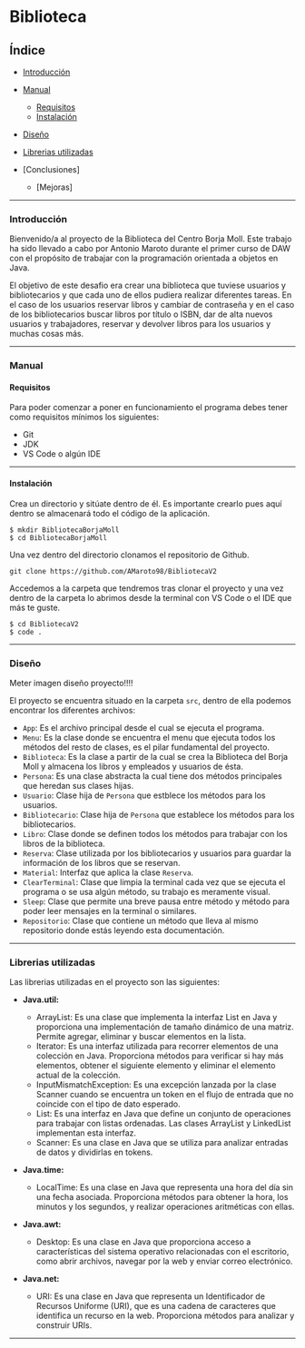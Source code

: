 # Biblioteca

## Índice

- [Introducción](#introducción)

- [Manual](#manual)
    - [Requisitos](#requisitos)
    - [Instalación](#instalación)

- [Diseño](#diseño)
- [Librerias utilizadas](#librerias-utilizadas)
- [Conclusiones]
    - [Mejoras]


---

### Introducción

Bienvenido/a al proyecto de la Biblioteca del Centro Borja Moll. Este trabajo ha sido llevado a cabo por Antonio Maroto durante el primer curso de DAW con el propósito de trabajar con la programación orientada a objetos en Java.

El objetivo de este desafio era crear una biblioteca que tuviese usuarios y bibliotecarios y que cada uno de ellos pudiera realizar diferentes tareas. En el caso de los usuarios reservar libros y cambiar de contraseña y en el caso de los bibliotecarios buscar libros por título o ISBN, dar de alta nuevos usuarios y trabajadores, reservar y devolver libros para los usuarios y muchas cosas más.

---

### Manual

#### Requisitos

Para poder comenzar a poner en funcionamiento el programa debes tener como requisitos mínimos los siguientes:

- Git
- JDK
- VS Code o algún IDE

---

#### Instalación

Crea un directorio y sitúate dentro de él. Es importante crearlo pues aquí dentro se almacenará todo el código de la aplicación.
~~~
$ mkdir BibliotecaBorjaMoll
$ cd BibliotecaBorjaMoll
~~~

Una vez dentro del directorio clonamos el repositorio de Github.
~~~
git clone https://github.com/AMaroto98/BibliotecaV2
~~~

Accedemos a la carpeta que tendremos tras clonar el proyecto y una vez dentro de la carpeta lo abrimos desde la terminal con VS Code o el IDE que más te guste.
~~~
$ cd BibliotecaV2
$ code .
~~~

---

### Diseño

Meter imagen diseño proyecto!!!!

El proyecto se encuentra situado en la carpeta `src`, dentro de ella podemos encontrar los diferentes archivos:

- `App`: Es el archivo principal desde el cual se ejecuta el programa.
- `Menu`: Es la clase donde se encuentra el menu que ejecuta todos los métodos del resto de clases, es el pilar fundamental del proyecto.
- `Biblioteca`: Es la clase a partir de la cual se crea la Biblioteca del Borja Moll y almacena los libros y empleados y usuarios de ésta.
- `Persona`: Es una clase abstracta la cual tiene dos métodos principales que heredan sus clases hijas.
- `Usuario`: Clase hija de `Persona` que estblece los métodos para los usuarios.
- `Bibliotecario`: Clase hija de `Persona` que establece los métodos para los bibliotecarios.
- `Libro`: Clase donde se definen todos los métodos para trabajar con los libros de la biblioteca.
- `Reserva`: Clase utilizada por los bibliotecarios y usuarios para guardar la información de los libros que se reservan.
- `Material`: Interfaz que aplica la clase `Reserva`.
- `ClearTerminal`: Clase que limpia la terminal cada vez que se ejecuta el programa o se usa algún método, su trabajo es meramente visual.
- `Sleep`: Clase que permite una breve pausa entre método y método para poder leer mensajes en la terminal o similares.
- `Repositorio`: Clase que contiene un método que lleva al mismo repositorio donde estás leyendo esta documentación.

---

### Librerias utilizadas

Las librerias utilizadas en el proyecto son las siguientes:

- **Java.util:**
    - ArrayList: Es una clase que implementa la interfaz List en Java y proporciona una implementación de  tamaño dinámico de una matriz. Permite agregar, eliminar y buscar elementos en la lista.
    - Iterator: Es una interfaz utilizada para recorrer elementos de una colección en Java. Proporciona métodos para verificar si hay más elementos, obtener el siguiente elemento y eliminar el elemento actual de la colección.
    - InputMismatchException: Es una excepción lanzada por la clase Scanner cuando se encuentra un token en el flujo de entrada que no coincide con el tipo de dato esperado.
    - List: Es una interfaz en Java que define un conjunto de operaciones para trabajar con listas ordenadas. Las clases ArrayList y LinkedList implementan esta interfaz.
    - Scanner: Es una clase en Java que se utiliza para analizar entradas de datos y dividirlas en tokens.

- **Java.time:**
    - LocalTime: Es una clase en Java que representa una hora del día sin una fecha asociada. Proporciona métodos para obtener la hora, los minutos y los segundos, y realizar operaciones aritméticas con ellas.

- **Java.awt:**
    - Desktop: Es una clase en Java que proporciona acceso a características del sistema operativo relacionadas con el escritorio, como abrir archivos, navegar por la web y enviar correo electrónico.

- **Java.net:**
    - URI: Es una clase en Java que representa un Identificador de Recursos Uniforme (URI), que es una cadena de caracteres que identifica un recurso en la web. Proporciona métodos para analizar y construir URIs.

---
